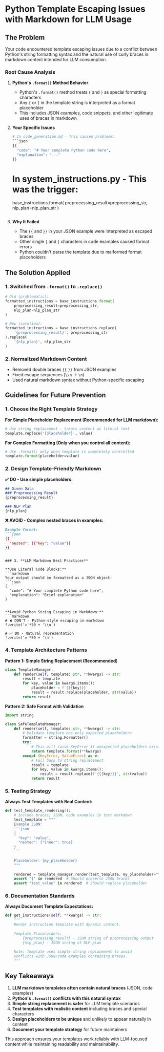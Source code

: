 # Python Template Escaping Issues with Markdown for LLM Usage

## The Problem

Your code encountered template escaping issues due to a conflict between Python's string formatting syntax and the natural use of curly braces in markdown content intended for LLM consumption.

### Root Cause Analysis

1. **Python's `.format()` Method Behavior**
   - Python's `.format()` method treats `{` and `}` as special formatting characters
   - Any `{` or `}` in the template string is interpreted as a format placeholder
   - This includes JSON examples, code snippets, and other legitimate uses of braces in markdown

2. **Your Specific Issues**
   ```python
   # In code_generation.md - This caused problems:
   ```json
   {{
     "code": "# Your complete Python code here",
     "explanation": "..."
   }}
   ```
   
   # In system_instructions.py - This was the trigger:
   base_instructions.format(
       preprocessing_result=preprocessing_str,
       nlp_plan=nlp_plan_str
   )
   ```

3. **Why It Failed**
   - The `{{` and `}}` in your JSON example were interpreted as escaped braces
   - Other single `{` and `}` characters in code examples caused format errors
   - Python couldn't parse the template due to malformed format placeholders

## The Solution Applied

### 1. **Switched from `.format()` to `.replace()`**
```python
# Old (problematic):
formatted_instructions = base_instructions.format(
    preprocessing_result=preprocessing_str,
    nlp_plan=nlp_plan_str
)

# New (solution):
formatted_instructions = base_instructions.replace(
    '{preprocessing_result}', preprocessing_str
).replace(
    '{nlp_plan}', nlp_plan_str
)
```

### 2. **Normalized Markdown Content**
- Removed double braces `{{` `}}` from JSON examples
- Fixed escape sequences (`\\n` → `\n`)
- Used natural markdown syntax without Python-specific escaping

## Guidelines for Future Prevention

### 1. **Choose the Right Template Strategy**

**For Simple Placeholder Replacement (Recommended for LLM markdown):**
```python
# Use string replacement - treats content as literal text
template.replace('{placeholder}', value)
```

**For Complex Formatting (Only when you control all content):**
```python
# Use .format() only when template is completely controlled
template.format(placeholder=value)
```

### 2. **Design Template-Friendly Markdown**

**✅ DO - Use simple placeholders:**
```markdown
## Given Data
### Preprocessing Result
{preprocessing_result}

### NLP Plan
{nlp_plan}
```

**❌ AVOID - Complex nested braces in examples:**
```markdown
Example format:
```json
{{
  "nested": {{"key": "value"}}
}}
```
```

### 3. **LLM Markdown Best Practices**

**Use Literal Code Blocks:**
```markdown
Your output should be formatted as a JSON object:
```json
{
  "code": "# Your complete Python code here",
  "explanation": "Brief explanation"
}
```
```

**Avoid Python String Escaping in Markdown:**
```markdown
# ❌ DON'T - Python-style escaping in markdown
f.write('='*50 + '\\n')

# ✅ DO - Natural representation
f.write('='*50 + '\n')
```

### 4. **Template Architecture Patterns**

**Pattern 1: Simple String Replacement (Recommended)**
```python
class TemplateManager:
    def render(self, template: str, **kwargs) -> str:
        result = template
        for key, value in kwargs.items():
            placeholder = f'{{{key}}}'
            result = result.replace(placeholder, str(value))
        return result
```

**Pattern 2: Safe Format with Validation**
```python
import string

class SafeTemplateManager:
    def render(self, template: str, **kwargs) -> str:
        # Validate template has only expected placeholders
        formatter = string.Formatter()
        try:
            # This will raise KeyError if unexpected placeholders exist
            return template.format(**kwargs)
        except (KeyError, ValueError) as e:
            # Fall back to string replacement
            result = template
            for key, value in kwargs.items():
                result = result.replace(f'{{{key}}}', str(value))
            return result
```

### 5. **Testing Strategy**

**Always Test Templates with Real Content:**
```python
def test_template_rendering():
    # Include braces, JSON, code examples in test markdown
    test_template = """
    Example JSON:
    ```json
    {
      "key": "value",
      "nested": {"inner": true}
    }
    ```
    
    Placeholder: {my_placeholder}
    """
    
    rendered = template_manager.render(test_template, my_placeholder="test_value")
    assert "{" in rendered  # Should preserve JSON braces
    assert "test_value" in rendered  # Should replace placeholder
```

### 6. **Documentation Standards**

**Always Document Template Expectations:**
```python
def get_instructions(self, **kwargs) -> str:
    """
    Render instruction template with dynamic content.
    
    Template Placeholders:
        {preprocessing_result} - JSON string of preprocessing output
        {nlp_plan} - JSON string of NLP plan
        
    Note: Template uses simple string replacement to avoid 
    conflicts with JSON/code examples containing braces.
    """
```

## Key Takeaways

1. **LLM markdown templates often contain natural braces** (JSON, code examples)
2. **Python's `.format()` conflicts with this natural syntax**
3. **Simple string replacement is safer** for LLM template scenarios
4. **Test templates with realistic content** including braces and special characters
5. **Design placeholders to be unique** and unlikely to appear naturally in content
6. **Document your template strategy** for future maintainers

This approach ensures your templates work reliably with LLM-focused content while maintaining readability and maintainability.